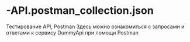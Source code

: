 # -API.postman_collection.json
Тестирование API, Postman Здесь можно ознакомиться с запросами и ответами к сервису DummyApi при помощи Postman
